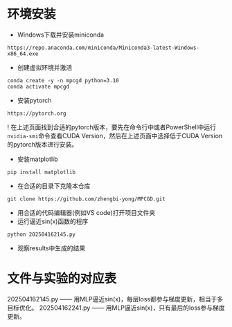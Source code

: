# 环境安装

* Windows下载并安装miniconda
```
https://repo.anaconda.com/miniconda/Miniconda3-latest-Windows-x86_64.exe
```
* 创建虚拟环境并激活
```
conda create -y -n mpcgd python=3.10
conda activate mpcgd
```
* 安装pytorch
```
https://pytorch.org
```
! 在上述页面找到合适的pytorch版本，要先在命令行中或者PowerShell中运行`nvidia-smi`命令查看CUDA Version，然后在上述页面中选择低于CUDA Version的pytorch版本进行安装。
* 安装matplotlib
```
pip install matplotlib
```

* 在合适的目录下克隆本仓库
```
git clone https://github.com/zhengbi-yong/MPCGD.git
```
* 用合适的代码编辑器(例如VS code)打开项目文件夹
* 运行逼近sin(x)函数的程序
```
python 202504162145.py
```
* 观察results中生成的结果

# 文件与实验的对应表
202504162145.py —— 用MLP逼近sin(x)，每层loss都参与梯度更新，相当于多目标优化。
202504162241.py —— 用MLP逼近sin(x)，只有最后的loss参与梯度更新。